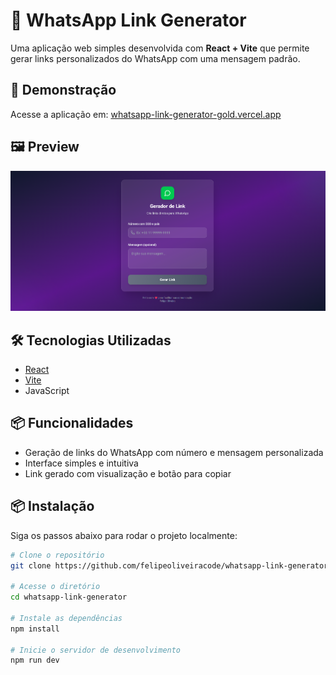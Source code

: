 # 📱 WhatsApp Link Generator

Uma aplicação web simples desenvolvida com **React + Vite** que permite gerar links personalizados do WhatsApp com uma mensagem padrão.

## 🚀 Demonstração

Acesse a aplicação em: [whatsapp-link-generator-gold.vercel.app](https://whatsapp-link-generator-gold.vercel.app)

## 🖼️ Preview

![Preview da aplicação](./print.png)

## 🛠 Tecnologias Utilizadas

- [React](https://reactjs.org/)
- [Vite](https://vitejs.dev/)
- JavaScript

## 📦 Funcionalidades

- Geração de links do WhatsApp com número e mensagem personalizada
- Interface simples e intuitiva
- Link gerado com visualização e botão para copiar

## 📦 Instalação

Siga os passos abaixo para rodar o projeto localmente:

```bash
# Clone o repositório
git clone https://github.com/felipeoliveiracode/whatsapp-link-generator.git

# Acesse o diretório
cd whatsapp-link-generator

# Instale as dependências
npm install

# Inicie o servidor de desenvolvimento
npm run dev
